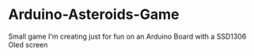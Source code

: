 # Arduino-Asteroids-Game
Small game I'm creating just for fun on an Arduino Board with a SSD1306 Oled screen
